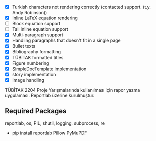   - [X] Turkish characters not rendering correctly (contacted support. (t.y. Andy Robinson))
  - [X] Inline LaTeX equation rendering
  - [ ] Block equation support
  - [ ] Tall inline equation support
  - [X] Multi-paragraph support
  - [X] Handling paragraphs that doesn't fit in a single page
  - [X] Bullet texts
  - [X] Bibliography formatting
  - [X] TÜBİTAK formatted titles
  - [X] Figure numbering
  - [X] SimpleDocTemplate implementation
  - [X] story implementation
  - [X] Image handling

TÜBİTAK 2204 Proje Yarışmalarında kullanılması için rapor yazma uygulaması.
Reportlab üzerine kurulmuştur.

## Required Packages

reportlab, os, PIL, shutil, logging, subprocess, re
- pip install reportlab Pillow PyMuPDF